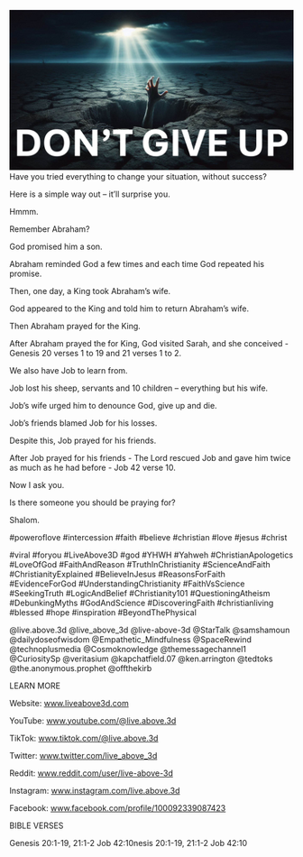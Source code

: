 ![Video cover image](../cover.jpg "cover photo")
Have you tried everything to change your situation, without success?

Here is a simple way out – it’ll surprise you.

Hmmm.

Remember Abraham? 

God promised him a son.

Abraham reminded God a few times and each time God repeated his promise.

Then, one day, a King took Abraham’s wife.

God appeared to the King and told him to return Abraham’s wife.

Then Abraham prayed for the King. 

After Abraham prayed the for King, God visited Sarah, and she conceived - Genesis 20 verses 1 to 19 and 21 verses 1 to 2.

We also have Job to learn from.

Job lost his sheep, servants and 10 children – everything but his wife.

Job’s wife urged him to denounce God, give up and die.

Job’s friends blamed Job for his losses.

Despite this, Job prayed for his friends.

After Job prayed for his friends - The Lord rescued Job and gave him twice as much as he had before - Job 42 verse 10.

Now I ask you.

Is there someone you should be praying for?

Shalom.


#poweroflove #intercession #faith #believe #christian #love #jesus #christ 

#viral #foryou #LiveAbove3D #god #YHWH #Yahweh #ChristianApologetics #LoveOfGod #FaithAndReason #TruthInChristianity #ScienceAndFaith #ChristianityExplained #BelieveInJesus #ReasonsForFaith #EvidenceForGod #UnderstandingChristianity #FaithVsScience #SeekingTruth #LogicAndBelief #Christianity101 #QuestioningAtheism #DebunkingMyths #GodAndScience #DiscoveringFaith #christianliving #blessed #hope #inspiration #BeyondThePhysical

@live.above.3d @live_above_3d @live-above-3d @StarTalk @samshamoun @dailydoseofwisdom @Empathetic_Mindfulness @SpaceRewind @technoplusmedia @Cosmoknowledge @themessagechannel1 @CuriositySp @veritasium @kapchatfield.07 @ken.arrington @tedtoks @the.anonymous.prophet @offthekirb 


LEARN MORE

Website: www.liveabove3d.com

YouTube: www.youtube.com/@live.above.3d

TikTok: www.tiktok.com/@live.above.3d

Twitter: www.twitter.com/live_above_3d

Reddit: www.reddit.com/user/live-above-3d

Instagram: www.instagram.com/live.above.3d

Facebook: www.facebook.com/profile/100092339087423


BIBLE VERSES

Genesis 20:1-19, 21:1-2
Job 42:10nesis 20:1-19, 21:1-2
Job 42:10